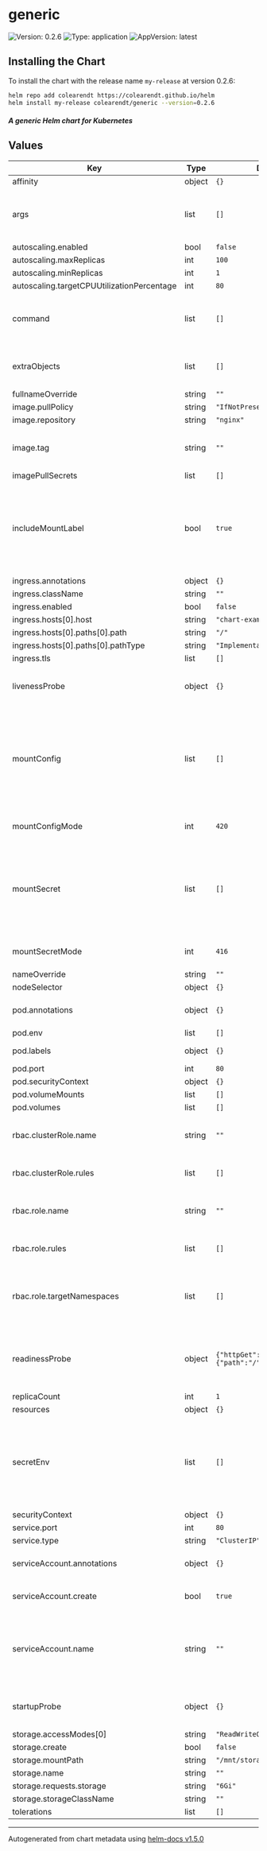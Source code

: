 # generic

![Version: 0.2.6](https://img.shields.io/badge/Version-0.2.6-informational?style=flat-square) ![Type: application](https://img.shields.io/badge/Type-application-informational?style=flat-square) ![AppVersion: latest](https://img.shields.io/badge/AppVersion-latest-informational?style=flat-square)

## Installing the Chart

To install the chart with the release name `my-release` at version 0.2.6:

```bash
helm repo add colearendt https://colearendt.github.io/helm
helm install my-release colearendt/generic --version=0.2.6
```

#### _A generic Helm chart for Kubernetes_

## Values

| Key | Type | Default | Description |
|-----|------|---------|-------------|
| affinity | object | `{}` |  |
| args | list | `[]` | args for the pod's primary container. Default is the container's default "command" |
| autoscaling.enabled | bool | `false` |  |
| autoscaling.maxReplicas | int | `100` |  |
| autoscaling.minReplicas | int | `1` |  |
| autoscaling.targetCPUUtilizationPercentage | int | `80` |  |
| command | list | `[]` | command for the pod's primary container. Default is the container's default entrypoint |
| extraObjects | list | `[]` | Extra kubernetes objects to deploy (value evaluted as a template) |
| fullnameOverride | string | `""` |  |
| image.pullPolicy | string | `"IfNotPresent"` |  |
| image.repository | string | `"nginx"` |  |
| image.tag | string | `""` | Overrides the image tag whose default is the chart appVersion. |
| imagePullSecrets | list | `[]` |  |
| includeMountLabel | bool | `true` | whether to include the checksum/config and checksum/secret mount labels that automatically force pod rollover on config change |
| ingress.annotations | object | `{}` |  |
| ingress.className | string | `""` |  |
| ingress.enabled | bool | `false` |  |
| ingress.hosts[0].host | string | `"chart-example.local"` |  |
| ingress.hosts[0].paths[0].path | string | `"/"` |  |
| ingress.hosts[0].paths[0].pathType | string | `"ImplementationSpecific"` |  |
| ingress.tls | list | `[]` |  |
| livenessProbe | object | `{}` | customize the primary container's livenessProbe. Default none |
| mountConfig | list | `[]` | an array of name, mountPath, and content keys that will be used to create configMap entries and mount them as files into the pod. Strings evaluated as a template |
| mountConfigMode | int | `420` | The file mode to use for mounting the mountConfig |
| mountSecret | list | `[]` | an array of name, mountPath, and content keys that will be used to create configMap entries and mount them into the pod. Strings evaluated as a template |
| mountSecretMode | int | `416` | The file mode to use for mounting the secretConfig |
| nameOverride | string | `""` |  |
| nodeSelector | object | `{}` |  |
| pod.annotations | object | `{}` | Additional annotations to add to the pods |
| pod.env | list | `[]` |  |
| pod.labels | object | `{}` | Additional labels to add to the pods |
| pod.port | int | `80` |  |
| pod.securityContext | object | `{}` |  |
| pod.volumeMounts | list | `[]` |  |
| pod.volumes | list | `[]` |  |
| rbac.clusterRole.name | string | `""` | The name for the ClusterRole. If empty, the "chart fullname" is used. |
| rbac.clusterRole.rules | list | `[]` | Rules used as-is in the creation of a ClusterRole |
| rbac.role.name | string | `""` | The name for the created role(s). If empty, the "chart fullname" is used. |
| rbac.role.rules | list | `[]` | Rule(s) used as-is in the creation of Role(s) |
| rbac.role.targetNamespaces | list | `[]` | The namespaces to create roles in. If empty, the Release.Namespace will be used by default. |
| readinessProbe | object | `{"httpGet":{"path":"/","port":"http"}}` | customize the primary container's readinessProbe. Default is httpGet on the default `http` port |
| replicaCount | int | `1` |  |
| resources | object | `{}` |  |
| secretEnv | list | `[]` | an array of name, value keys that will be used to create secret entries and attach as environment variables. Values evaluated as a template |
| securityContext | object | `{}` |  |
| service.port | int | `80` |  |
| service.type | string | `"ClusterIP"` |  |
| serviceAccount.annotations | object | `{}` | Annotations to add to the service account |
| serviceAccount.create | bool | `true` | Specifies whether a service account should be created |
| serviceAccount.name | string | `""` | The name of the service account to use. -- If not set and create is true, a name is generated using the fullname template |
| startupProbe | object | `{}` | customize the primary container's startupProbe. Default none |
| storage.accessModes[0] | string | `"ReadWriteOnce"` |  |
| storage.create | bool | `false` |  |
| storage.mountPath | string | `"/mnt/storage"` |  |
| storage.name | string | `""` |  |
| storage.requests.storage | string | `"6Gi"` |  |
| storage.storageClassName | string | `""` |  |
| tolerations | list | `[]` |  |

----------------------------------------------
Autogenerated from chart metadata using [helm-docs v1.5.0](https://github.com/norwoodj/helm-docs/releases/v1.5.0)

